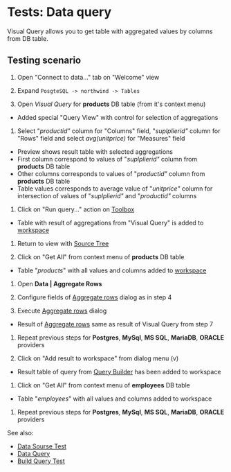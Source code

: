 <!-- TITLE: Tests: Build Query -->
<!-- SUBTITLE: -->

# Tests: Data query

Visual Query allows you to get table with aggregated values by columns from DB table.

## Testing scenario

1. Open "Connect to data..." tab on "Welcome" view

1. Expand ```PosgteSQL -> northwind -> Tables```

1. Open *Visual Query* for **products** DB table (from it's context menu)

* Added special "Query View" with control for selection of aggregations

1. Select "*productid"* column for "Columns" field, "*suplplierid"* column for "Rows" field and select *avg(unitprice)*
   for "Measures" field

* Preview shows result table with selected aggregations
* First column correspond to values of "*suplplierid"* column from **products** DB table
* Other columns corresponds to values of "*productid"* column from **products** DB table
* Table values corresponds to average value of "*unitprice"* column for intersection of values of "*suplplierid"*
  and "*productid"* columns

1. Click on "Run query..." action on [Toolbox](../../datagrok/navigation.md#toolbox)

* Table with result of aggregations from "Visual Query" is added to [workspace](../../datagrok/workspace.md)

1. Return to view with [Source Tree](../../access/access.md#data-sources)

1. Click on "Get All" from context menu of **products** DB table

* Table "*products*" with all values and columns added to [workspace](../../datagrok/workspace.md)

1. Open **Data | Aggregate Rows**

1. Configure fields of [Aggregate rows](../../transform/aggregate-rows.md) dialog as in step 4

1. Execute [Aggregate rows](../../transform/aggregate-rows.md) dialog

* Result of [Aggregate rows](../../transform/aggregate-rows.md) same as result of Visual Query from step 7

1. Repeat previous steps for **Postgres**, **MySql**, **MS SQL**, **MariaDB**, **ORACLE**
   providers

1. Click on "Add result to workspace" from dialog menu (v)

* Result table of query from [Query Builder](../../access/databases.mdx#join-tables) has been added to workspace

1. Click on "Get All" from context menu of **employees** DB table

* Table "*employees*" with all values and columns added to workspace

1. Repeat previous steps for **Postgres**, **MySql**, **MS SQL**, **MariaDB**, **ORACLE**
   providers

See also:

* [Data Sourse Test](../../access/data-source-test.md)
* [Data Query](../../access/access.md#data-query)
* [Build Query Test](../tests/build-query-test.md)
